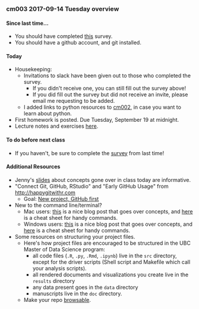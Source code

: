
### cm003 2017-09-14 Tuesday overview

#### Since last time...

- You should have completed [this](https://goo.gl/forms/dBcmAvIuEsXzxU7D2) survey.
- You should have a github account, and git installed.

#### Today

- Housekeeping:
    - Invitations to slack have been given out to those who completed the survey.
        - If you didn't receive one, you can still fill out the survey above!
        - If you did fill out the survey but did not receive an invite, please email me requesting to be added.
    - I added links to python resources to [cm002](cm002_r-studio-intro.html), in case you want to learn about python.
- First homework is posted. Due Tuesday, September 19 at midnight.
- Lecture notes and exercises [here](cm003-notes_and_exercises.html).

#### To do before next class

- If you haven't, be sure to complete the [survey](https://goo.gl/forms/dBcmAvIuEsXzxU7D2) from last time!

#### Additional Resources

- Jenny's [slides](https://speakerdeck.com/jennybc/happy-git-and-github-for-the-user) about concepts gone over in class today are informative.
- "Connect Git, GitHub, RStudio" and "Early GitHub Usage" from  <http://happygitwithr.com>
    - Goal: [New project, GitHub first](http://happygitwithr.com/new-github-first.html)
- New to the command line/terminal?
    - Mac users: [this](http://www.macworld.co.uk/feature/mac-software/how-use-terminal-on-mac-3608274/) is a nice blog post that goes over concepts, and [here](https://gist.github.com/poopsplat/7195274) is a cheat sheet for handy commands. 
    - Windows users: [this](https://www.bleepingcomputer.com/tutorials/windows-command-prompt-introduction/) is a nice blog post that goes over concepts, and [here](http://simplyadvanced.net/blog/cheat-sheet-for-windows-command-prompt/) is a cheat sheet for handy commands.
- Some resources on structuring your project files.
    - Here's how project files are encouraged to be structured in the UBC Master of Data Science program:
        - all code files (`.R`, `.py`, `.Rmd`, `.ipynb`) live in the `src` directory, except for the driver scripts (Shell script and Makefile which call your analysis scripts).
        - all rendered documents and visualizations you create live in the `results` directory
        - any data present goes in the `data` directory
        - manuscripts live in the `doc` directory.
    - Make your repo [browsable](http://happygitwithr.com/repo-browsability.html).
